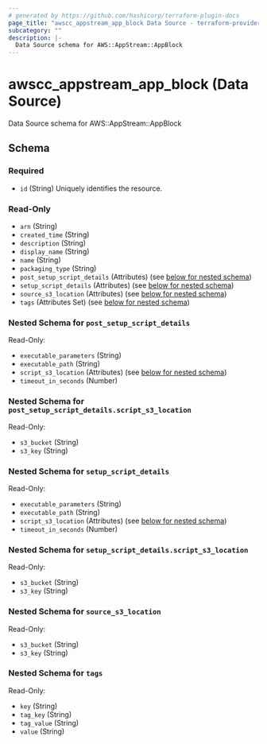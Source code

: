 ```yaml
---
# generated by https://github.com/hashicorp/terraform-plugin-docs
page_title: "awscc_appstream_app_block Data Source - terraform-provider-awscc"
subcategory: ""
description: |-
  Data Source schema for AWS::AppStream::AppBlock
---
```


# awscc_appstream_app_block (Data Source)

Data Source schema for AWS::AppStream::AppBlock



<!-- schema generated by tfplugindocs -->
## Schema

### Required

- `id` (String) Uniquely identifies the resource.

### Read-Only

- `arn` (String)
- `created_time` (String)
- `description` (String)
- `display_name` (String)
- `name` (String)
- `packaging_type` (String)
- `post_setup_script_details` (Attributes) (see [below for nested schema](#nestedatt--post_setup_script_details))
- `setup_script_details` (Attributes) (see [below for nested schema](#nestedatt--setup_script_details))
- `source_s3_location` (Attributes) (see [below for nested schema](#nestedatt--source_s3_location))
- `tags` (Attributes Set) (see [below for nested schema](#nestedatt--tags))

<a id="nestedatt--post_setup_script_details"></a>
### Nested Schema for `post_setup_script_details`

Read-Only:

- `executable_parameters` (String)
- `executable_path` (String)
- `script_s3_location` (Attributes) (see [below for nested schema](#nestedatt--post_setup_script_details--script_s3_location))
- `timeout_in_seconds` (Number)

<a id="nestedatt--post_setup_script_details--script_s3_location"></a>
### Nested Schema for `post_setup_script_details.script_s3_location`

Read-Only:

- `s3_bucket` (String)
- `s3_key` (String)



<a id="nestedatt--setup_script_details"></a>
### Nested Schema for `setup_script_details`

Read-Only:

- `executable_parameters` (String)
- `executable_path` (String)
- `script_s3_location` (Attributes) (see [below for nested schema](#nestedatt--setup_script_details--script_s3_location))
- `timeout_in_seconds` (Number)

<a id="nestedatt--setup_script_details--script_s3_location"></a>
### Nested Schema for `setup_script_details.script_s3_location`

Read-Only:

- `s3_bucket` (String)
- `s3_key` (String)



<a id="nestedatt--source_s3_location"></a>
### Nested Schema for `source_s3_location`

Read-Only:

- `s3_bucket` (String)
- `s3_key` (String)


<a id="nestedatt--tags"></a>
### Nested Schema for `tags`

Read-Only:

- `key` (String)
- `tag_key` (String)
- `tag_value` (String)
- `value` (String)


